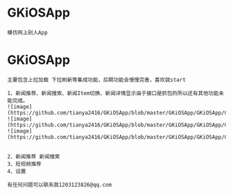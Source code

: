 
# GKiOSApp

    模仿网上别人App

# GKiOSApp

    主要包含上拉加载 下拉刷新等集成功能，后期功能会慢慢完善，喜欢就start
    
    1、新闻推荐、新闻搜索、新闻Item切换、新闻详情显示由于接口是抓包的所以还有其他功能未能完成。
    ![image](https://github.com/tianya2416/GKiOSApp/blob/master/GKiOSApp/GKiOSApp/Class/Resources/1.png)
    ![image](https://github.com/tianya2416/GKiOSApp/blob/master/GKiOSApp/GKiOSApp/Class/Resources/5.png)
    ![image](https://github.com/tianya2416/GKiOSApp/blob/master/GKiOSApp/GKiOSApp/Class/Resources/7.png)
    
    
    2、新闻推荐 新闻搜索
    3、短视频推荐
    4、设置
    
    有任何问题可以联系我1203123826@qq.com
    
    

